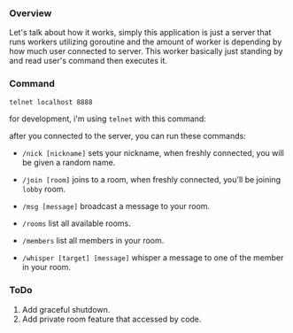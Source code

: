 ### Overview

Let's talk about how it works, simply this application is just a server that runs workers utilizing goroutine and the amount of worker is depending by how much user connected to server. This worker basically just standing by and read user's command then executes it.

### Command

```sh
telnet localhost 8888

```

for development, i'm using `telnet` with this command:

after you connected to the server, you can run these commands:

- `/nick [nickname]`
  sets your nickname, when freshly connected, you will be given a random name.

- `/join [room]`
  joins to a room, when freshly connected, you'll be joining `lobby` room.

- `/msg [message]`
  broadcast a message to your room.

- `/rooms`
  list all available rooms.

- `/members`
  list all members in your room.

- `/whisper [target] [message]`
  whisper a message to one of the member in your room.

### ToDo

1. Add graceful shutdown.
2. Add private room feature that accessed by code.

```

```
